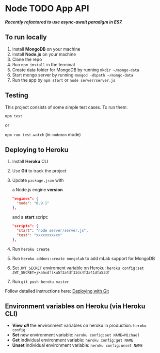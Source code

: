 # Node TODO App API

***Recently refactored to use **async-await** paradigm in ES7.***

## To run locally

1. Install **MongoDB** on your machine
2. Install **Node.js** on your machine
3. Clone the repo
4. Run `npm install` in the terminal
5. Create data folder for MongoDB by running `mkdir ~/mongo-data`
6. Start mongo server by running `mongod -dbpath ~/mongo-data`
7. Run the app by `npm start` or `node server/server.js`

## Testing

This project consists of some simple test cases. To run them:

  `npm test`
  
  or

  `npm run test-watch` (in `nodemon` mode)


## Deploying to Heroku

1. Install **Heroku** CLI
2. Use **Git** to track the project
3. Update `package.json` with 

    a Node.js engine **version**
    ```json
    "engines": {
      "node": "8.9.1"
    },
    ```
    and a **start** script:

    ```json
    "scripts": {
      "start": "node server/server.js",
      "test": "xxxxxxxxxxx" 
    },
    ``` 
4. Run `heroku create`
5. Run `heroku addons:create mongolab` to add mLab support for MongoDB
6. Set `JWT_SECRET` enviroment variable on Heroku: `heroku config:set JWT_SECRET=jkahsdflku5f3a4df13ds4f3a41dfa53df`
7. Run `git push heroku master`

Follow detailed instructions here: [Deploying with Git](https://devcenter.heroku.com/articles/git)

## Environment variables on Heroku (via Heroku CLI)

- **View** ***all*** the environment variables on heroku in production: `heroku config`
- **Set** new environment variable: `heroku config:set NAME=Michael`
- **Get** individual environment variable: `heroku config:get NAME`
- **Unset** individual environment variable: `heroku config:unset NAME`